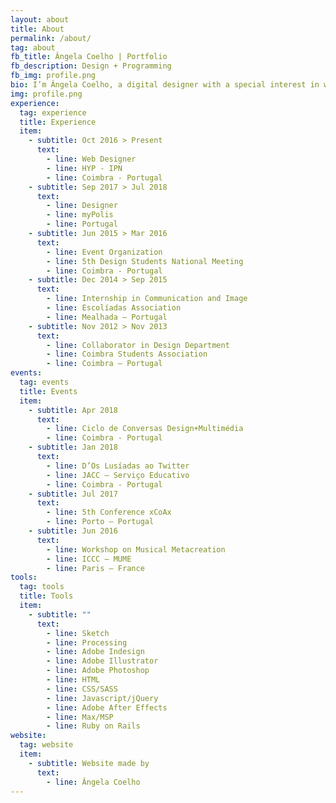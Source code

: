 ```yaml
---
layout: about
title: About
permalink: /about/
tag: about
fb_title: Ângela Coelho | Portfolio
fb_description: Design + Programming
fb_img: profile.png
bio: I’m Ângela Coelho, a digital designer with a special interest in web development and generative design. I graduated in Design and Multimedia in the end of 2016 at the University of Coimbra in Portugal. During my five years of study, I was able to try different things, so the main focus of my explorations relied on the role of design in the technological world and how code can influence and shape the design process. In the last few months, I’ve been working as a web designer and front-end developer and now I continue to explore the area of experimental digital design. My goal is to keep exploring my two main areas of interest — design and programming —, in order to find new points of connection between these fields as well as taking advantage of each one of them so I can improve my skills and develop  ways to solve design problems.
img: profile.png
experience:
  tag: experience
  title: Experience
  item:
    - subtitle: Oct 2016 > Present
      text:
        - line: Web Designer
        - line: HYP - IPN
        - line: Coimbra - Portugal
    - subtitle: Sep 2017 > Jul 2018
      text:
        - line: Designer
        - line: myPolis
        - line: Portugal
    - subtitle: Jun 2015 > Mar 2016
      text:
        - line: Event Organization
        - line: 5th Design Students National Meeting
        - line: Coimbra - Portugal
    - subtitle: Dec 2014 > Sep 2015
      text:
        - line: Internship in Communication and Image
        - line: Escolíadas Association
        - line: Mealhada – Portugal
    - subtitle: Nov 2012 > Nov 2013
      text:
        - line: Collaborator in Design Department
        - line: Coimbra Students Association
        - line: Coimbra – Portugal
events:
  tag: events
  title: Events
  item:
    - subtitle: Apr 2018
      text:
        - line: Ciclo de Conversas Design+Multimédia
        - line: Coimbra - Portugal
    - subtitle: Jan 2018
      text:
        - line: D’Os Lusíadas ao Twitter
        - line: JACC – Serviço Educativo
        - line: Coimbra - Portugal
    - subtitle: Jul 2017
      text:
        - line: 5th Conference xCoAx
        - line: Porto – Portugal
    - subtitle: Jun 2016
      text:
        - line: Workshop on Musical Metacreation
        - line: ICCC – MUME
        - line: Paris – France
tools:
  tag: tools
  title: Tools
  item:
    - subtitle: ""
      text:
        - line: Sketch
        - line: Processing
        - line: Adobe Indesign
        - line: Adobe Illustrator
        - line: Adobe Photoshop
        - line: HTML
        - line: CSS/SASS
        - line: Javascript/jQuery
        - line: Adobe After Effects
        - line: Max/MSP
        - line: Ruby on Rails
website:
  tag: website
  item:
    - subtitle: Website made by
      text:
        - line: Ângela Coelho
---
```

